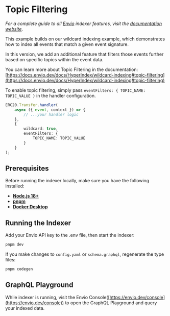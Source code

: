# Topic Filtering

_For a complete guide to all [Envio](https://envio.dev) indexer features, visit the [documentation website](https://docs.envio.dev)._

This example builds on our wildcard indexing example, which demonstrates how to index all events that match a given event signature.

In this version, we add an additional feature that filters those events further based on specific topics within the event data.

You can learn more about Topic Filtering in the documentation: [https://docs.envio.dev/docs/HyperIndex/wildcard-indexing#topic-filtering](https://docs.envio.dev/docs/HyperIndex/wildcard-indexing#topic-filtering)

To enable topic filtering, simply pass `eventFilters: { TOPIC_NAME: TOPIC_VALUE }` in the handler configuration.

```ts
ERC20.Transfer.handler(
    async ({ event, context }) => {
        // ...your handler logic
    },
    { 
        wildcard: true, 
        eventFilters: { 
            TOPIC_NAME: TOPIC_VALUE
        } 
    }
);
```

## Prerequisites

Before running the indexer locally, make sure you have the following installed:

-   **[Node.js 18+](https://nodejs.org/en/download/)**
-   **[pnpm](https://pnpm.io/installation)**
-   **[Docker Desktop](https://www.docker.com/products/docker-desktop/)**

## Running the Indexer

Add your Envio API key to the .env file, then start the indexer:

```bash
pnpm dev
```

If you make changes to `config.yaml` or `schema.graphql`, regenerate the type files:

```bash
pnpm codegen
```

## GraphQL Playground

While indexer is running, visit the Envio Console([https://envio.dev/console](https://envio.dev/console)) to open the GraphQL Playground and query your indexed data.